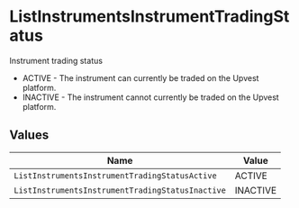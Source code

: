 # ListInstrumentsInstrumentTradingStatus

Instrument trading status
* ACTIVE - The instrument can currently be traded on the Upvest platform. 
* INACTIVE - The instrument cannot currently be traded on the Upvest platform.


## Values

| Name                                             | Value                                            |
| ------------------------------------------------ | ------------------------------------------------ |
| `ListInstrumentsInstrumentTradingStatusActive`   | ACTIVE                                           |
| `ListInstrumentsInstrumentTradingStatusInactive` | INACTIVE                                         |